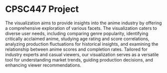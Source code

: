 # CPSC447 Project

The visualization aims to provide insights into the anime industry by offering a comprehensive exploration of various facets. The visualization caters to diverse user needs, including comparing genre popularity, identifying critically acclaimed anime, studying age rating and score correlations, analyzing production fluctuations for historical insights, and examining the relationship between anime scores and completion rates. Tailored for industry experts and casual viewers, our visualization serves as a versatile tool for understanding market trends, guiding production decisions, and enhancing viewer recommendations.
